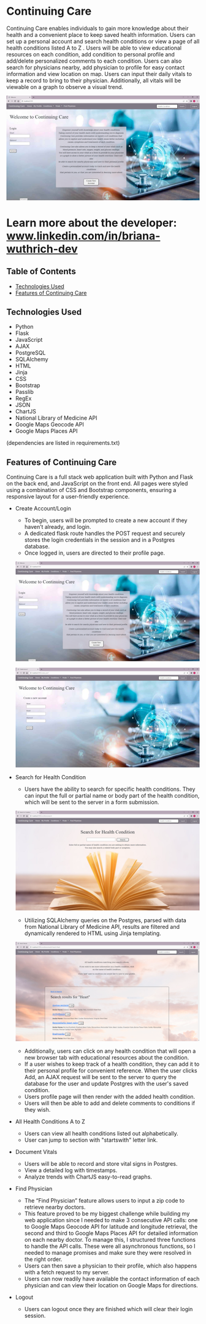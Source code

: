 # Continuing Care
Continuing Care enables individuals to gain more knowledge about their health and a convenient place to keep saved health information. Users can set up a personal account and search health conditions or view a page of all health conditions listed A to Z . Users will be able to view educational resources on each condition, add condition to personal profile and add/delete personalized comments to each condition. Users can also search for physicians nearby, add physician to profile for easy contact information and view location on map. Users can input their daily vitals to keep a record to bring to their physician. Additionally, all vitals will be viewable on a graph to observe a visual trend.

![Continuing Care Homepage](/static/images/Login.PNG)



# Learn more about the developer: www.linkedin.com/in/briana-wuthrich-dev

## Table of Contents
* [Technologies Used](#technologiesused)
* [Features of Continuing Care](#use)

## <a name="technologiesused">Technologies Used</a>

* Python
* Flask
* JavaScript
* AJAX
* PostgreSQL
* SQLAlchemy
* HTML
* Jinja
* CSS
* Bootstrap
* Passlib
* RegEx
* JSON
* ChartJS
* National Library of Medicine API
* Google Maps Geocode API
* Google Maps Places API

(dependencies are listed in requirements.txt)


## <a name="use">Features of Continuing Care</a>

Continuing Care is a full stack web application built with Python and Flask on the back end, and JavaScript on the front end. 
All pages were styled using a combination of CSS and Bootstrap components, ensuring a responsive layout for a user-friendly experience. 

* Create Account/Login 
    * To begin, users will be prompted to create a new account if they haven’t already, and login. 
    * A dedicated flask route handles the POST request and securely stores the login credentials in the session and in a Postgres database. 
    * Once logged in, users are directed to their profile page.

    ![Continuing Care Homepage](/static/images/Login.PNG)

    ![Continuing Care Homepage](/static/images/Create_New_Account.PNG)
    

* Search for Health Condition 
    * Users have the ability to search for specific health conditions. They can input the full or partial name or body part of the health condition, which will be sent to the server in a form submission. 

    ![Continuing Care Search for Health Condition](/static/images/Search_Health_Condition.PNG)

    * Utilizing SQLAlchemy queries on the Postgres, parsed with data from National Library of Medicine API, results are filtered and dynamically rendered to HTML using Jinja templating.  

    ![Continuing Care Search for Health Condition Results](/static/images/Search_Condition_Results.PNG)

    * Additionally, users can click on any health condition that will open a new browser tab with educational resources about the condition. 
    * If a user wishes to keep track of a health condition, they can add it to their personal profile for convenient reference. When the user clicks Add, an AJAX request will be sent to the server to query the database for the user and update Postgres with the user's saved condition. 
    * Users profile page will then render with the added health condition. 
    * Users will then be able to add and delete comments to conditions if they wish. 




* All Health Conditions A to Z
    * Users can view all health conditions listed out alphabetically.  
    * User can jump to section with "startswith" letter link.

* Document Vitals 
    * Users will be able to record and store vital signs in Postgres.
    * View a detailed log with timestamps.
    * Analyze trends with ChartJS easy-to-read graphs. 
 
* Find Physician 
    * The “Find Physician” feature allows users to input a zip code to retrieve nearby doctors.  
    * This feature proved to be my biggest challenge while building my web application since I needed to make 3 consecutive API calls: one to Google Maps Geocode API for latitude and longitude retrieval, the second and third to Google Maps Places API for detailed information on each nearby doctor. To manage this, I structured three functions to handle the API calls.  These were all asynchronous functions, so I needed to manage promises and make sure they were resolved in the right order. 
    * Users can then save a physician to their profile, which also happens with a fetch request to my server. 
    * Users can now readily have available the contact information of each physician and can view their location on Google Maps for directions.

* Logout
    * Users can logout once they are finished which will clear their login session.




